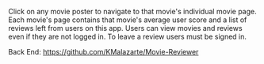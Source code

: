 Click on any movie poster to navigate to that movie's individual movie page. 
Each movie's page contains that movie's average user score and a list of reviews left from users on this app.
Users can view movies and reviews even if they are not logged in.
To leave a review users must be signed in.

Back End: https://github.com/KMalazarte/Movie-Reviewer
